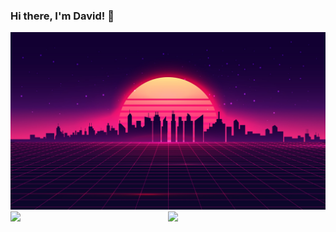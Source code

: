 ### Hi there, I'm David! 👋

<img src="Background.jpg" />

<img align="left" width="50%" src="https://github-readme-stats.vercel.app/api?username=Binkitubo&show_icons=true&theme=radical" />
<img width="40%" src="https://github-readme-stats.vercel.app/api/top-langs/?username=Binkitubo&layout=compact&theme=radical" />
